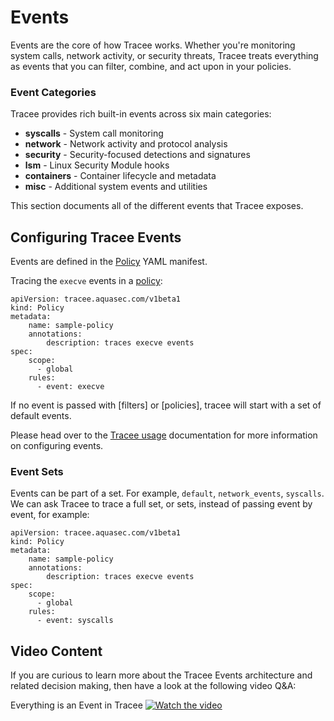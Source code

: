# Events

Events are the core of how Tracee works. Whether you're monitoring system calls, network activity, or security threats, Tracee treats everything as events that you can filter, combine, and act upon in your policies.

### Event Categories

Tracee provides rich built-in events across six main categories:

* **syscalls** - System call monitoring
* **network** - Network activity and protocol analysis
* **security** - Security-focused detections and signatures
* **lsm** - Linux Security Module hooks
* **containers** - Container lifecycle and metadata
* **misc** - Additional system events and utilities

This section documents all of the different events that Tracee exposes.

## Configuring Tracee Events

Events are defined in the [Policy](../policies/index.md) YAML manifest. 

Tracing the `execve` events in a [policy](../policies/index.md):

```
apiVersion: tracee.aquasec.com/v1beta1
kind: Policy
metadata:
	name: sample-policy
	annotations:
		description: traces execve events
spec:
	scope:
	  - global
	rules:
	  - event: execve
```

If no event is passed with [filters] or [policies], tracee will start with a set of default events.

Please head over to the [Tracee usage](../policies/usage/kubernetes.md) documentation for more information on configuring events.

### Event Sets

Events can be part of a set. For example, `default`, `network_events`, `syscalls`. 
We can ask Tracee to trace a full set, or sets, instead of passing event by event, for example:

```
apiVersion: tracee.aquasec.com/v1beta1
kind: Policy
metadata:
	name: sample-policy
	annotations:
		description: traces execve events
spec:
	scope:
	  - global
	rules:
	  - event: syscalls
```

## Video Content

If you are curious to learn more about the Tracee Events architecture and related decision making, then have a look at the following video Q&A:

Everything is an Event in Tracee
  [![Watch the video](../../images/liveqa.png)](https://www.youtube.com/live/keqVe4d71uk?si=OTbVxgWsFBtdqEMW)
